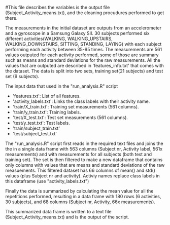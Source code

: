 #This file describes the variables is the output file (Subject_Activity_means.txt), and the cleaning procudures performed to get there.

The measurements in the initial dataset are outputs from an accelerometer and a gyroscope in a Samsung Galaxy SII. 
30 subjects performed six different activities(WALKING, WALKING_UPSTAIRS, WALKING_DOWNSTAIRS, SITTING, STANDING, LAYING) with each subject performing each activity between 35-95 times.
The measurements are 561 values outputed for each activity performed, some of those are summary such as means and standard deviations for the raw measurements.  All the values that are outputed are described in 'features_info.txt' that comes with the dataset.
The data is split into two sets, training set(21 subjects) and test set (9 subjects).

The input data that used in the "run_analysis.R" script 

- 'features.txt': List of all features.
- 'activity_labels.txt': Links the class labels with their activity name.
- 'train/X_train.txt': Training set measurements (561 columns).
- 'train/y_train.txt': Training labels.
- 'test/X_test.txt': Test set measurements (561 columns).
- 'test/y_test.txt': Test labels.
- 'train/subject_train.txt'
- 'test/subject_test.txt'

The "run_analysis.R" script first reads in the required text files and joins the the in a single data frame with 563 columns (Subject nr, Activity label, 561x measurements) and with measurements for all subjects (both test and training set).
The set is then filtered to make a new dataframe that contains only columns with values that are means and standard deviations of the raw measuements. This filtered dataset has 66 columns of mean() and std() values (plus Subject nr and activity). Activiy names replace class labels in this dataframe (use "activity_labels.txt")

Finally the data is summarized by calculating the mean value for all the repetitions performed, resulting in a data frame with 180 rows (6 activities, 30 subjects), and 68 columns (Subject nr, Activity, 66x measurements).

This summarized data frame is written to a text file (Subject_Activity_means.txt) and is the output of the script.
